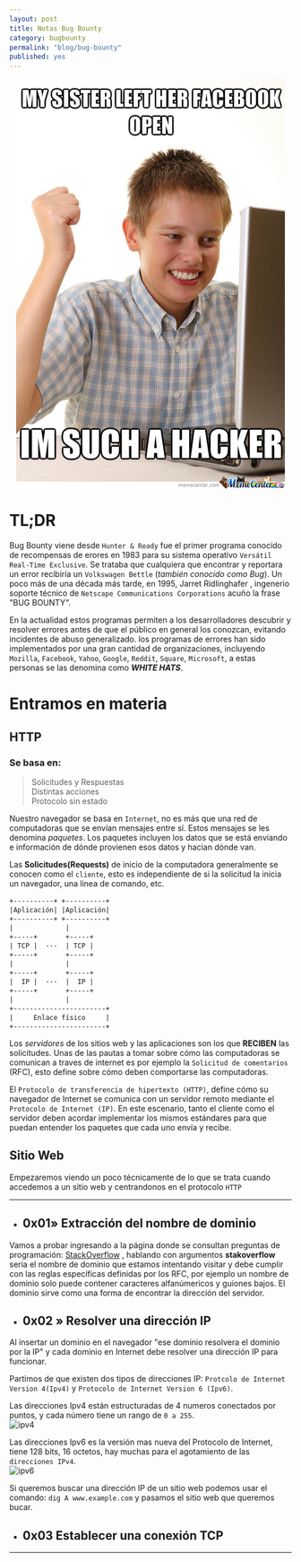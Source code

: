```yaml
---
layout: post
title: Notas Bug Bounty
category: bugbounty
permalink: "blog/bug-bounty"
published: yes
---
```


<img class="differentSize40" src="/assets/img/fb.png" alt="antsBUGBOUNTY" style="margin:auto; display:block;">

# TL;DR

Bug Bounty viene desde `Hunter & Ready` fue el primer programa conocido de recompensas de erores en 1983 para su sistema operativo `Versátil Real-Time Exclusive`. Se trataba que cualquiera que encontrar y reportara un error recibiría un `Volkswagen Bettle` (_también conocido como Bug_). Un poco más de una década más tarde, en 1995, Jarret Ridlinghafer , ingenerio soporte técnico de `Netscape Communications Corporations` acuño la frase "BUG BOUNTY".


En la actualidad estos programas permiten a los desarrolladores descubrir y resolver errores antes de que el público en general los conozcan, evitando incidentes de abuso generalizado. los programas de errores han sido implementados por una gran cantidad de organizaciones, incluyendo `Mozilla`, `Facebook`, `Yahoo`, `Google`, `Reddit`, `Square`, `Microsoft`, a estas personas se las denomina como _**WHITE HATS**_.

# Entramos en materia 



## HTTP
### Se basa en:

> Solicitudes y Respuestas<br>
> Distintas acciones<br>
> Protocolo sin estado

Nuestro navegador se basa en `Internet`, no es más que una red de computadoras que se envían mensajes entre sí. Estos mensajes se les denomina _paquetes_. Los paquetes incluyen los datos que se está enviando e información de dónde provienen esos datos y hacian dónde van.

Las **Solicitudes(Requests)** de inicio de la computadora generalmente se conocen como el `cliente`, esto es independiente de si la solicitud la inicia un navegador, una linea de comando, etc.
```
+----------+ +----------+
|Aplicación| |Aplicación|
+----------+ +----------+
|             |
+-----+       +-----+
| TCP |  ···  | TCP |
+-----+       +-----+
|             |
+-----+       +-----+
|  IP |  ···  |  IP |
+-----+       +-----+
|             |
+-----------------------+
|     Enlace físico     |
+-----------------------+
```


Los _servidores_ de los sitios web y las aplicaciones son los que **RECIBEN** las solicitudes. Unas de las pautas a tomar  sobre cómo las computadoras se comunican a traves de internet es por ejemplo la `Solicitud de comentarios` (RFC), esto define sobre cómo deben comportarse las computadoras.

El `Protocolo de transferencia de hipertexto (HTTP)`, define cómo su navegador de Internet se comunica con un servidor remoto mediante el `Protocolo de Internet (IP)`. En este escenario, tanto el cliente como el servidor deben acordar implementar los mismos estándares para que puedan entender los paquetes que cada uno envía y recibe.

## Sitio Web 

Empezaremos viendo un poco técnicamente de lo que se trata cuando accedemos a un sitio web y centrandonos en el protocolo `HTTP`

---
* ## **0x01»** Extracción del nombre de dominio

Vamos a probar ingresando a la página donde se consultan preguntas de programación: [StackOverflow](https://stackoverflow.com)  , hablando con argumentos **stakoverflow** seria el nombre de dominio que estamos intentando visitar y debe cumplir con las reglas específicas definidas por los RFC, por ejemplo un nombre de dominio solo puede contener caracteres alfanúmericos y guiones bajos.
El dominio sirve como una forma de encontrar la dirección del servidor.

* ## **0x02 »** Resolver una dirección IP

Al insertar un dominio en el navegador "ese dominio resolvera el dominio por la IP" y cada dominio en Internet debe resolver una dirección IP para funcionar.

Partimos de que existen dos tipos de direcciones IP: `Protcolo de Internet Version 4(Ipv4)` y `Protocolo de Internet Version 6 (Ipv6)`. 

Las direcciones Ipv4 están estructuradas de 4 numeros conectados por puntos, y cada número tiene un rango de `0 a 255`.
<img class="differentSize60" src="https://i.ytimg.com/vi/izJEQ1b6WM0/maxresdefault.jpg" alt="ipv4" style="margin:auto; display:block;">

Las direcciones Ipv6 es la versión mas nueva del Protocolo de Internet, tiene 128 bits, 16 octetos, hay muchas para el agotamiento de las `direcciones IPv4`.
<img class="differentSize60" src="https://i.ytimg.com/vi/FsieCcOSWn0/maxresdefault.jpg" alt="ipv6" style="margin:auto; display:block;">

Si queremos buscar una dirección IP de un sitio web podemos usar el comando: `dig A www.example.com`  y pasamos el sitio web que queremos bucar.

* ## **0x03** Establecer una conexión TCP








---















